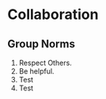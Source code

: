 # Collaboration

<!-- group norms summary -->

<!-- group norms list -->

## Group Norms

1. Respect Others.
2. Be helpful.
3. Test
4. Test
